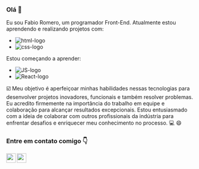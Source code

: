 ### Olá 👋

Eu sou Fabio Romero, um programador Front-End. Atualmente estou aprendendo e realizando projetos com: 
- <img src="https://img.shields.io/badge/HTML5-E34F26?style=for-the-badge&logo=html5&logoColor=white" alt="html-logo"/>
- <img src="https://img.shields.io/badge/CSS3-1572B6?style=for-the-badge&logo=css3&logoColor=white" alt="css-logo"/>

Estou começando a aprender:
- <img src="https://img.shields.io/badge/JavaScript-F7DF1E?style=for-the-badge&logo=javascript&logoColor=black" alt="JS-logo"/>
- <img src="https://img.shields.io/badge/React-20232A?style=for-the-badge&logo=react&logoColor=61DAFB" alt="React-logo"/>

:ballot_box_with_check: Meu objetivo é aperfeiçoar minhas habilidades nessas tecnologias para desenvolver projetos inovadores, funcionais e também resolver problemas. Eu acredito firmemente na importância do trabalho em equipe e colaboração para alcançar resultados excepcionais. Estou entusiasmado com a ideia de colaborar com outros profissionais da indústria para enfrentar desafios e enriquecer meu conhecimento no processo. :computer: :smile:

### Entre em contato comigo :point_down:
<p>
<a href="https://www.linkedin.com/in/fabioromeroo/">
<img width="25px" src="https://cdn.jsdelivr.net/npm/simple-icons@v3/icons/linkedin.svg"/>
<a/>
  
<a href="mailto:fabiiosbs@gmail.com">
<img  width="25px" align="left" src="https://cdn.jsdelivr.net/npm/simple-icons@3.13.0/icons/gmail.svg"/>
  </a>
</p>
